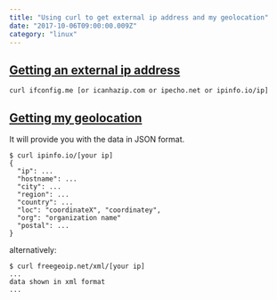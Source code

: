 ```yaml
---
title: "Using curl to get external ip address and my geolocation"
date: "2017-10-06T09:00:00.009Z"
category: "linux"
---
```

## [Getting an external ip address](https://askubuntu.com/questions/95910/command-for-determining-my-public-ip)
```
curl ifconfig.me [or icanhazip.com or ipecho.net or ipinfo.io/ip]
```

## [Getting my geolocation](http://xmodulo.com/geographic-location-ip-address-command-line.html)
It will provide you with the data in JSON format.
```
$ curl ipinfo.io/[your ip]
{
  "ip": ...
  "hostname": ...
  "city": ...
  "region": ...
  "country": ...
  "loc": "coordinateX", "coordinatey",
  "org": "organization name"
  "postal": ...
}
```
alternatively:
```
$ curl freegeoip.net/xml/[your ip]
...
data shown in xml format
...
```
